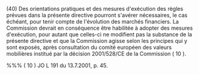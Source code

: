 (40) Des orientations pratiques et des mesures d'exécution des règles prévues dans la présente directive pourront s'avérer nécessaires, le cas échéant, pour tenir compte de l'évolution des marchés financiers. La Commission devrait en conséquence être habilitée à adopter des mesures d'exécution, pour autant que celles-ci ne modifient pas la substance de la présente directive et que la Commission agisse selon les principes qui y sont exposés, après consultation du comité européen des valeurs mobilières institué par la décision 2001/528/CE de la Commission ( 10 ).

%%% ( 10 ) JO L 191 du 13.7.2001, p. 45.